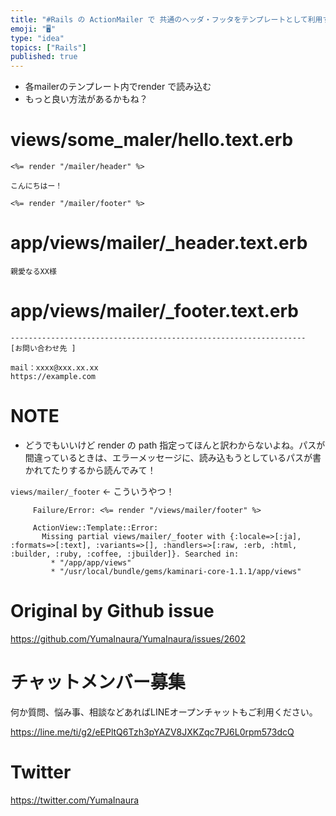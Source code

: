 ```yaml
---
title: "#Rails の ActionMailer で 共通のヘッダ・フッタをテンプレートとして利用する"
emoji: "🖥"
type: "idea"
topics: ["Rails"]
published: true
---
```


- 各mailerのテンプレート内でrender で読み込む
- もっと良い方法があるかもね？

# views/some_maler/hello.text.erb

```
<%= render "/mailer/header" %>

こんにちはー！

<%= render "/mailer/footer" %>
```

# app/views/mailer/_header.text.erb

```
親愛なるXX様

```

# app/views/mailer/_footer.text.erb

```
------------------------------------------------------------------
[お問い合わせ先 ]

mail：xxxx@xxx.xx.xx
https://example.com
```

# NOTE

- どうでもいいけど render の path 指定ってほんと訳わからないよね。パスが間違っているときは、エラーメッセージに、読み込もうとしているパスが書かれてたりするから読んでみて！

`views/mailer/_footer` <- こういうやつ！

```
     Failure/Error: <%= render "/views/mailer/footer" %>

     ActionView::Template::Error:
       Missing partial views/mailer/_footer with {:locale=>[:ja], :formats=>[:text], :variants=>[], :handlers=>[:raw, :erb, :html, :builder, :ruby, :coffee, :jbuilder]}. Searched in:
         * "/app/app/views"
         * "/usr/local/bundle/gems/kaminari-core-1.1.1/app/views"
```



# Original by Github issue

https://github.com/YumaInaura/YumaInaura/issues/2602








<!-- Update From Qiita API -->

# チャットメンバー募集


何か質問、悩み事、相談などあればLINEオープンチャットもご利用ください。

https://line.me/ti/g2/eEPltQ6Tzh3pYAZV8JXKZqc7PJ6L0rpm573dcQ





# Twitter


https://twitter.com/YumaInaura


<!-- Update From Qiita API -->


